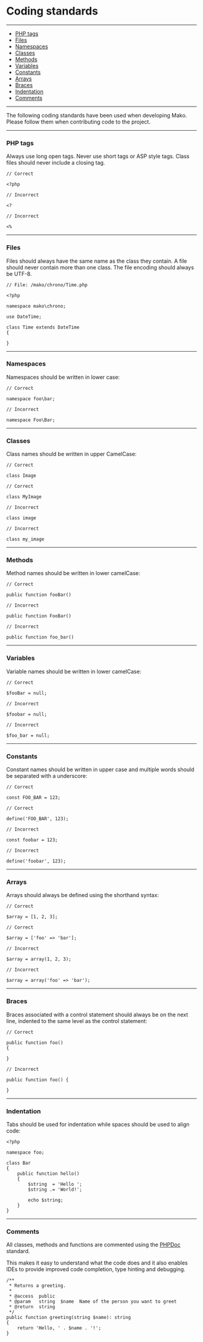 # Coding standards

--------------------------------------------------------

* [PHP tags](#php_tags)
* [Files](#files)
* [Namespaces](#namespaces)
* [Classes](#classes)
* [Methods](#methods")
* [Variables](#variables)
* [Constants](#constants)
* [Arrays](#arrays)
* [Braces](#braces)
* [Indentation](#indentation)
* [Comments](#comments)

--------------------------------------------------------

The following coding standards have been used when developing Mako. Please follow them when contributing code to the project.

--------------------------------------------------------

<a id="php_tags"></a>

### PHP tags

Always use long open tags. Never use short tags or ASP style tags. Class files should never include a closing tag.

	// Correct

	<?php

	// Incorrect

	<?

	// Incorrect

	<%

--------------------------------------------------------

<a id="files"></a>

### Files

Files should always have the same name as the class they contain. A file should never contain more than one class. The file encoding should always be UTF-8.

	// File: /mako/chrono/Time.php

	<?php

	namespace mako\chrono;

	use DateTime;

	class Time extends DateTime
	{

	}

--------------------------------------------------------

<a id="namespaces"></a>

### Namespaces

Namespaces should be written in lower case:

	// Correct

	namespace foo\bar;

	// Incorrect

	namespace Foo\Bar;

--------------------------------------------------------

<a id="classes"></a>

### Classes

Class names should be written in upper CamelCase:

	// Correct

	class Image

	// Correct

	class MyImage

	// Incorrect

	class image

	// Incorrect

	class my_image

--------------------------------------------------------

<a id="methods"></a>

### Methods

Method names should be written in lower camelCase:

	// Correct

	public function fooBar()

	// Incorrect

	public function FooBar()

	// Incorrect

	public function foo_bar()

--------------------------------------------------------

<a id="variables"></a>

### Variables

Variable names should be written in lower camelCase:

	// Correct

	$fooBar = null;

	// Incorrect

	$foobar = null;

	// Incorrect

	$foo_bar = null;

--------------------------------------------------------

<a id="constants"></a>

### Constants

Constant names should be written in upper case and multiple words should be separated with a underscore:

	// Correct

	const FOO_BAR = 123;

	// Correct

	define('FOO_BAR', 123);

	// Incorrect

	const foobar = 123;

	// Incorrect

	define('foobar', 123);

--------------------------------------------------------

<a id="arrays"></a>

### Arrays

Arrays should always be defined using the shorthand syntax:

	// Correct

	$array = [1, 2, 3];

	// Correct

	$array = ['foo' => 'bar'];

	// Incorrect

	$array = array(1, 2, 3);

	// Incorrect

	$array = array('foo' => 'bar');

--------------------------------------------------------

<a id="braces"></a>

### Braces

Braces associated with a control statement should always be on the next line, indented to the same level as the control statement:

	// Correct

	public function foo()
	{

	}

	// Incorrect

	public function foo() {

	}

--------------------------------------------------------

<a id="indentation"></a>

### Indentation

Tabs should be used for indentation while spaces should be used to align code:

	<?php

	namespace foo;

	class Bar
	{
		public function hello()
		{
			$string  = 'Hello ';
			$string .= 'World!';

			echo $string;
		}
	}

--------------------------------------------------------

<a id="comments"></a>

### Comments

All classes, methods and functions are commented using the [PHPDoc](http://en.wikipedia.org/wiki/PHPDoc) standard.

This makes it easy to understand what the code does and it also enables IDEs to provide improved code completion, type hinting and debugging.

	/**
	 * Returns a greeting.
	 *
	 * @access  public
	 * @param   string  $name  Name of the person you want to greet
	 * @return  string
	 */
	public function greeting(string $name): string
	{
		return 'Hello, ' . $name . '!';
	}
